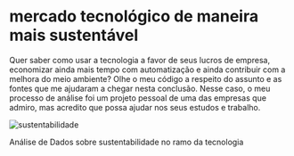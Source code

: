 
# mercado tecnológico de maneira mais sustentável 
Quer saber como usar a tecnologia a favor de seus lucros de empresa, economizar ainda mais tempo com automatização e ainda contribuir com a melhora do meio ambiente? Olhe o meu código a respeito do assunto e as fontes que me ajudaram a chegar nesta conclusão.
Nesse caso, o meu processo de análise foi um projeto pessoal de uma das empresas que admiro, mas acredito que possa ajudar nos seus estudos e trabalho.


<img src="https://s1.static.brasilescola.uol.com.br/be/conteudo/images/sustentabilidade.jpg" alt="sustentabilidade"/>

Análise de Dados sobre sustentabilidade no ramo da tecnologia

